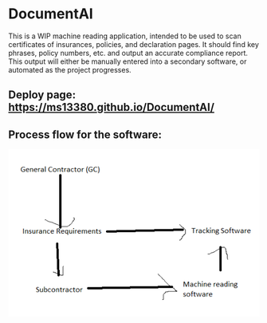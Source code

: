 # DocumentAI
This is a WIP machine reading application, intended to be used to scan certificates of insurances, policies, and declaration pages.
It should find key phrases, policy numbers, etc. and output an accurate compliance report. This output will either be manually entered into a secondary software, or automated as the project progresses. 

## Deploy page: https://ms13380.github.io/DocumentAI/

## Process flow for the software:
![alt text](https://github.com/ms13380/DocumentAI/blob/main/Processflow.png?raw=true)
